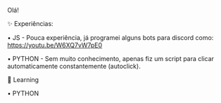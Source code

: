 Olá!

✨ Experiências:


• JS - Pouca experiência, já programei alguns bots para discord como: https://youtu.be/W6XQ7vW7pE0

• PYTHON - Sem muito conhecimento, apenas fiz um script para clicar automaticamente constantemente (autoclick).


📖 Learning

• PYTHON

